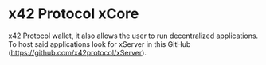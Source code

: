 # x42 Protocol xCore

x42 Protocol wallet, it also allows the user to run decentralized applications.
To host said applications look for xServer in this GitHub (https://github.com/x42protocol/xServer).
